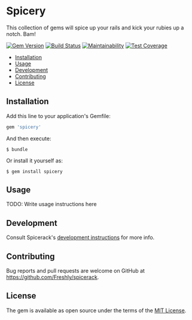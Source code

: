 # Spicery

This collection of gems will spice up your rails and kick your rubies up a notch. Bam!

[![Gem Version](https://badge.fury.io/rb/spicery.svg)](https://badge.fury.io/rb/spicery)
[![Build Status](https://semaphoreci.com/api/v1/freshly/spicerack/branches/master/badge.svg)](https://semaphoreci.com/freshly/spicerack)
[![Maintainability](https://api.codeclimate.com/v1/badges/7e089c2617c530a85b17/maintainability)](https://codeclimate.com/github/Freshly/spicerack/maintainability)
[![Test Coverage](https://api.codeclimate.com/v1/badges/7e089c2617c530a85b17/test_coverage)](https://codeclimate.com/github/Freshly/spicerack/test_coverage)

* [Installation](#installation)
* [Usage](#usage)
* [Development](#development)
* [Contributing](#contributing)
* [License](#license)

## Installation

Add this line to your application's Gemfile:

```ruby
gem 'spicery'
```

And then execute:

    $ bundle

Or install it yourself as:

    $ gem install spicery

## Usage

TODO: Write usage instructions here

## Development

Consult Spicerack's [development instructions](../README.md#development) for more info.

## Contributing

Bug reports and pull requests are welcome on GitHub at https://github.com/Freshly/spicerack.

## License

The gem is available as open source under the terms of the [MIT License](https://opensource.org/licenses/MIT).
